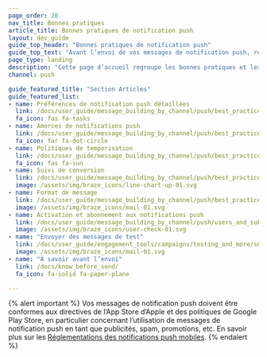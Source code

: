 ```yaml
---
page_order: 20
nav_title: Bonnes pratiques
article_title: Bonnes pratiques de notification push
layout: dev_guide
guide_top_header: "Bonnes pratiques de notification push"
guide_top_text: "Avant l’envoi de vos messages de notification push, reportez-vous aux articles suivants pour découvrir ce que vous devez savoir et vérifier."
page_type: landing
description: "Cette page d’accueil regroupe les bonnes pratiques et les cas d’utilisation des notifications push afin de vous assurer que vos messages push inspirent l’engagement plutôt que l’agacement."
channel: push

guide_featured_title: "Section Articles"
guide_featured_list:
- name: Préférences de notification push détaillées
  link: /docs/user_guide/message_building_by_channel/push/best_practices/detailed_push_preferences/
  fa_icon: fas fa-tasks
- name: Amorces de notifications push
  link: /docs/user_guide/message_building_by_channel/push/best_practices/push_primer_messages/
  fa_icon: far fa-dot-circle
- name: Politiques de temporisation 
  link: /docs/user_guide/message_building_by_channel/push/best_practices/sunset_policies/
  fa_icon: fas fa-sun
- name: Suivi de conversion
  link: /docs/user_guide/message_building_by_channel/push/best_practices/conversion_tracking/
  image: /assets/img/braze_icons/line-chart-up-01.svg
- name: Format de message
  link: /docs/user_guide/message_building_by_channel/push/best_practices/message_format/
  image: /assets/img/braze_icons/mail-01.svg
- name: Activation et abonnement aux notifications push
  link: /docs/user_guide/message_building_by_channel/push/users_and_subscriptions/
  image: /assets/img/braze_icons/user-check-01.svg
- name: "Envoyer des messages de test"
  link: /docs/user_guide/engagement_tools/campaigns/testing_and_more/sending_test_messages/
  image: /assets/img/braze_icons/mail-01.svg
- name: "À savoir avant l’envoi"
  link: /docs/know_before_send/
  fa_icon: fa-solid fa-paper-plane

---
```


{% alert important %}
Vos messages de notification push doivent être conformes aux directives de l’App Store d’Apple et des politiques de Google Play Store, en particulier concernant l’utilisation de messages de notification push en tant que publicités, spam, promotions, etc. En savoir plus sur les [Réglementations des notifications push mobiles]({{site.baseurl}}/user_guide/message_building_by_channel/push/about/#mobile-push-regulations-for-apps).
{% endalert %}

<br><br>
